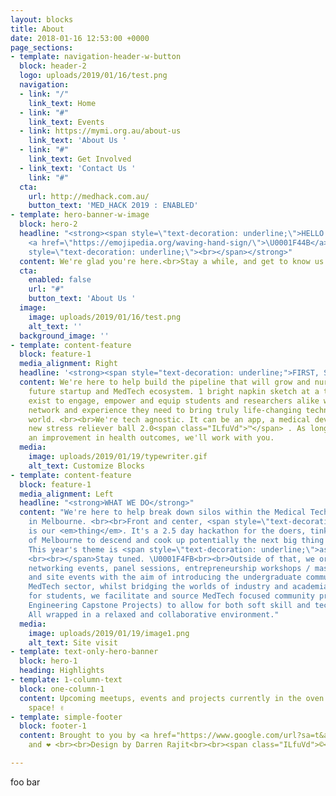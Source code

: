 ```yaml
---
layout: blocks
title: About
date: 2018-01-16 12:53:00 +0000
page_sections:
- template: navigation-header-w-button
  block: header-2
  logo: uploads/2019/01/16/test.png
  navigation:
  - link: "/"
    link_text: Home
  - link: "#"
    link_text: Events
  - link: https://mymi.org.au/about-us
    link_text: 'About Us '
  - link: "#"
    link_text: Get Involved
  - link_text: 'Contact Us '
    link: "#"
  cta:
    url: http://medhack.com.au/
    button_text: 'MED_HACK 2019 : ENABLED'
- template: hero-banner-w-image
  block: hero-2
  headline: "<strong><span style=\"text-decoration: underline;\">HELLO.</span></strong>
    <a href=\"https://emojipedia.org/waving-hand-sign/\">\U0001F44B</a><strong><span
    style=\"text-decoration: underline;\"><br></span></strong>"
  content: We're glad you're here.<br>Stay a while, and get to know us.
  cta:
    enabled: false
    url: "#"
    button_text: 'About Us '
  image:
    image: uploads/2019/01/16/test.png
    alt_text: ''
  background_image: ''
- template: content-feature
  block: feature-1
  media_alignment: Right
  headline: '<strong><span style="text-decoration: underline;">FIRST, START WITH WHY.</span></strong>'
  content: We're here to help build the pipeline that will grow and nurture Melbourne's
    future startup and MedTech ecosystem. 1 bright napkin sketch at a time.<br><br>We
    exist to engage, empower and equip students and researchers alike with the skills,
    network and experience they need to bring truly life-changing technology to the
    world. <br><br>We're tech agnostic. It can be an app, a medical device or the
    new stress reliever ball 2.0<span class="ILfuVd">™</span> . As long as it produces
    an improvement in health outcomes, we'll work with you.
  media:
    image: uploads/2019/01/19/typewriter.gif
    alt_text: Customize Blocks
- template: content-feature
  block: feature-1
  media_alignment: Left
  headline: "<strong>WHAT WE DO</strong>"
  content: "We're here to help break down silos within the Medical Technology sector
    in Melbourne. <br><br>Front and center, <span style=\"text-decoration: underline;\">MEDHACK</span>
    is our <em>thing</em>. It's a 2.5 day hackathon for the doers, tinkerers, dreamers
    of Melbourne to descend and cook up potentially the next big thing in MedTech.
    This year's theme is <span style=\"text-decoration: underline;\">assistive technology.
    <br><br></span>Stay tuned. \U0001F4FB<br><br>Outside of that, we organize meetups,
    networking events, panel sessions, entrepreneurship workshops / masterclasses,
    and site events with the aim of introducing the undergraduate community to the
    MedTech sector, whilst bridging the worlds of industry and academia.<br><br>Additionally
    for students, we facilitate and source MedTech focused community projects (and
    Engineering Capstone Projects) to allow for both soft skill and technical up-skilling.
    All wrapped in a relaxed and collaborative environment."
  media:
    image: uploads/2019/01/19/image1.png
    alt_text: Site visit
- template: text-only-hero-banner
  block: hero-1
  heading: Highlights
- template: 1-column-text
  block: one-column-1
  content: Upcoming meetups, events and projects currently in the oven. Watch this
    space! ✌️
- template: simple-footer
  block: footer-1
  content: Brought to you by <a href="https://www.google.com/url?sa=t&amp;rct=j&amp;q=&amp;esrc=s&amp;source=web&amp;cd=1&amp;ved=2ahUKEwin6oDO6_jfAhU5JrkGHTYaBOIQFjAAegQIWxAB&amp;url=https%3A%2F%2Femojipedia.org%2Fhot-beverage%2F&amp;usg=AOvVaw0KJlePCXwWJuOaMjwfX5yf">☕</a>
    and ❤️ <br><br>Design by Darren Rajit<br><br><span class="ILfuVd">©</span>  MYMI

---
```

foo bar